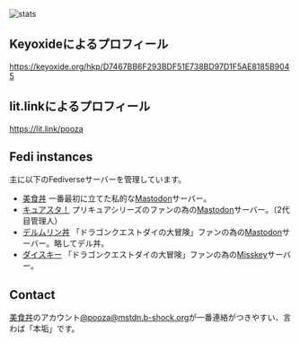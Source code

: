 ![stats](https://github-readme-stats.vercel.app/api?username=pooza&hide=prs,issues,contribs)

## Keyoxideによるプロフィール

https://keyoxide.org/hkp/D7467BB6F293BDF51E738BD97D1F5AE8185B9045

## lit.linkによるプロフィール

https://lit.link/pooza

## Fedi instances

主に以下のFediverseサーバーを管理しています。

- [美食丼](https://mstdn.b-shock.org) 一番最初に立てた私的な[Mastodon](https://github.com/mastodon/mastodon)サーバー。
- [キュアスタ！](https://precure.ml) プリキュアシリーズのファンの為の[Mastodon](https://github.com/mastodon/mastodon)サーバー。（2代目管理人）
- [デルムリン丼](https://mstdn.delmulin.com) 「ドラゴンクエストダイの大冒険」ファンの為の[Mastodon](https://github.com/mastodon/mastodon)サーバー。略してデル丼。
- [ダイスキー](https://misskey.delmulin.com) 「ドラゴンクエストダイの大冒険」ファンの為の[Misskey](https://github.com/misskey-dev/misskey)サーバー。

## Contact

[美食丼](https://mstdn.b-shock.org)のアカウント[@pooza@mstdn.b-shock.org](https://mstdn.b-shock.org/@pooza)が一番連絡がつきやすい、言わば「本垢」です。  
